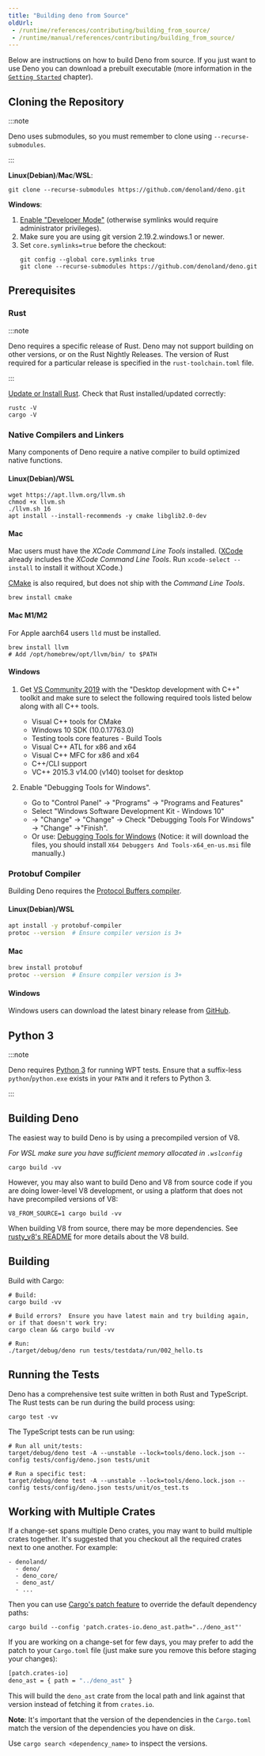 ```yaml
---
title: "Building deno from Source"
oldUrl:
 - /runtime/references/contributing/building_from_source/
 - /runtime/manual/references/contributing/building_from_source/
---
```


Below are instructions on how to build Deno from source. If you just want to use
Deno you can download a prebuilt executable (more information in the
[`Getting Started`](../getting_started/installation.md) chapter).

## Cloning the Repository

:::note

Deno uses submodules, so you must remember to clone using
`--recurse-submodules`.

:::

**Linux(Debian)**/**Mac**/**WSL**:

```shell
git clone --recurse-submodules https://github.com/denoland/deno.git
```

**Windows**:

1. [Enable "Developer Mode"](https://www.google.com/search?q=windows+enable+developer+mode)
   (otherwise symlinks would require administrator privileges).
2. Make sure you are using git version 2.19.2.windows.1 or newer.
3. Set `core.symlinks=true` before the checkout:
   ```shell
   git config --global core.symlinks true
   git clone --recurse-submodules https://github.com/denoland/deno.git
   ```

## Prerequisites

### Rust

:::note

Deno requires a specific release of Rust. Deno may not support building on other
versions, or on the Rust Nightly Releases. The version of Rust required for a
particular release is specified in the `rust-toolchain.toml` file.

:::

[Update or Install Rust](https://www.rust-lang.org/tools/install). Check that
Rust installed/updated correctly:

```console
rustc -V
cargo -V
```

### Native Compilers and Linkers

Many components of Deno require a native compiler to build optimized native
functions.

#### Linux(Debian)/WSL

```shell
wget https://apt.llvm.org/llvm.sh
chmod +x llvm.sh
./llvm.sh 16
apt install --install-recommends -y cmake libglib2.0-dev
```

#### Mac

Mac users must have the _XCode Command Line Tools_ installed.
([XCode](https://developer.apple.com/xcode/) already includes the _XCode Command
Line Tools_. Run `xcode-select --install` to install it without XCode.)

[CMake](https://cmake.org/) is also required, but does not ship with the
_Command Line Tools_.

```console
brew install cmake
```

#### Mac M1/M2

For Apple aarch64 users `lld` must be installed.

```console
brew install llvm
# Add /opt/homebrew/opt/llvm/bin/ to $PATH
```

#### Windows

1. Get [VS Community 2019](https://www.visualstudio.com/downloads/) with the
   "Desktop development with C++" toolkit and make sure to select the following
   required tools listed below along with all C++ tools.

   - Visual C++ tools for CMake
   - Windows 10 SDK (10.0.17763.0)
   - Testing tools core features - Build Tools
   - Visual C++ ATL for x86 and x64
   - Visual C++ MFC for x86 and x64
   - C++/CLI support
   - VC++ 2015.3 v14.00 (v140) toolset for desktop

2. Enable "Debugging Tools for Windows".
   - Go to "Control Panel" → "Programs" → "Programs and Features"
   - Select "Windows Software Development Kit - Windows 10"
   - → "Change" → "Change" → Check "Debugging Tools For Windows" → "Change"
     →"Finish".
   - Or use:
     [Debugging Tools for Windows](https://docs.microsoft.com/en-us/windows-hardware/drivers/debugger/)
     (Notice: it will download the files, you should install
     `X64 Debuggers And Tools-x64_en-us.msi` file manually.)

### Protobuf Compiler

Building Deno requires the
[Protocol Buffers compiler](https://grpc.io/docs/protoc-installation/).

#### Linux(Debian)/WSL

```sh
apt install -y protobuf-compiler
protoc --version  # Ensure compiler version is 3+
```

#### Mac

```sh
brew install protobuf
protoc --version  # Ensure compiler version is 3+
```

#### Windows

Windows users can download the latest binary release from
[GitHub](https://github.com/protocolbuffers/protobuf/releases/latest).

## Python 3

:::note

Deno requires [Python 3](https://www.python.org/downloads) for running WPT
tests. Ensure that a suffix-less `python`/`python.exe` exists in your `PATH` and
it refers to Python 3.

:::

## Building Deno

The easiest way to build Deno is by using a precompiled version of V8.

_For WSL make sure you have sufficient memory allocated in `.wslconfig`_

```console
cargo build -vv
```

However, you may also want to build Deno and V8 from source code if you are
doing lower-level V8 development, or using a platform that does not have
precompiled versions of V8:

```console
V8_FROM_SOURCE=1 cargo build -vv
```

When building V8 from source, there may be more dependencies. See
[rusty_v8's README](https://github.com/denoland/rusty_v8) for more details about
the V8 build.

## Building

Build with Cargo:

```shell
# Build:
cargo build -vv

# Build errors?  Ensure you have latest main and try building again, or if that doesn't work try:
cargo clean && cargo build -vv

# Run:
./target/debug/deno run tests/testdata/run/002_hello.ts
```

## Running the Tests

Deno has a comprehensive test suite written in both Rust and TypeScript. The
Rust tests can be run during the build process using:

```shell
cargo test -vv
```

The TypeScript tests can be run using:

```shell
# Run all unit/tests:
target/debug/deno test -A --unstable --lock=tools/deno.lock.json --config tests/config/deno.json tests/unit

# Run a specific test:
target/debug/deno test -A --unstable --lock=tools/deno.lock.json --config tests/config/deno.json tests/unit/os_test.ts
```

## Working with Multiple Crates

If a change-set spans multiple Deno crates, you may want to build multiple
crates together. It's suggested that you checkout all the required crates next
to one another. For example:

```shell
- denoland/
  - deno/
  - deno_core/
  - deno_ast/
  - ...
```

Then you can use
[Cargo's patch feature](https://doc.rust-lang.org/cargo/reference/overriding-dependencies.html)
to override the default dependency paths:

```shell
cargo build --config 'patch.crates-io.deno_ast.path="../deno_ast"'
```

If you are working on a change-set for few days, you may prefer to add the patch
to your `Cargo.toml` file (just make sure you remove this before staging your
changes):

```sh
[patch.crates-io]
deno_ast = { path = "../deno_ast" }
```

This will build the `deno_ast` crate from the local path and link against that
version instead of fetching it from `crates.io`.

**Note**: It's important that the version of the dependencies in the
`Cargo.toml` match the version of the dependencies you have on disk.

Use `cargo search <dependency_name>` to inspect the versions.
